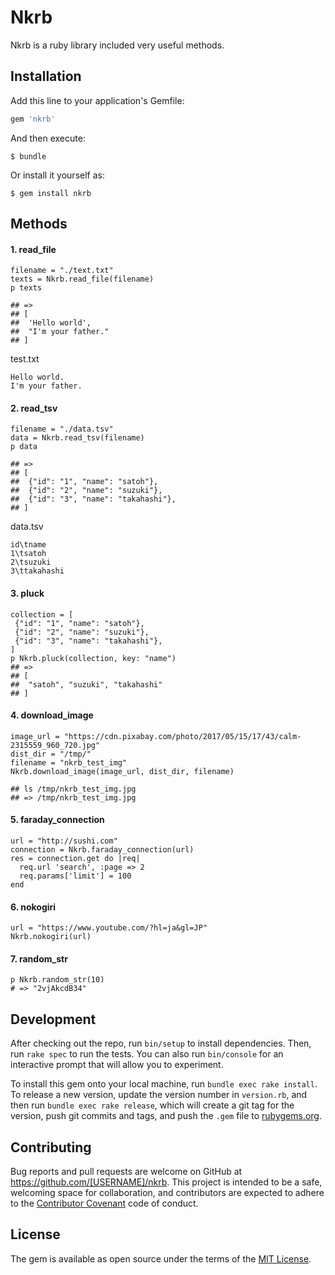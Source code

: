 # Nkrb
Nkrb is a ruby library included very useful methods.

## Installation

Add this line to your application's Gemfile:

```ruby
gem 'nkrb'
```

And then execute:

    $ bundle

Or install it yourself as:

    $ gem install nkrb

## Methods
#### 1. read_file
```
filename = "./text.txt"
texts = Nkrb.read_file(filename)
p texts

## => 
## [
##  'Hello world',
##  "I'm your father."
## ]
```
test.txt
```
Hello world.
I'm your father.
```

#### 2. read_tsv
```
filename = "./data.tsv"
data = Nkrb.read_tsv(filename)
p data

## => 
## [
##  {"id": "1", "name": "satoh"},
##  {"id": "2", "name": "suzuki"},
##  {"id": "3", "name": "takahashi"},
## ]
```

data.tsv
```
id\tname
1\tsatoh
2\tsuzuki
3\ttakahashi
```

#### 3. pluck

```
collection = [
 {"id": "1", "name": "satoh"},
 {"id": "2", "name": "suzuki"},
 {"id": "3", "name": "takahashi"},
]
p Nkrb.pluck(collection, key: "name")
## => 
## [
##  "satoh", "suzuki", "takahashi"
## ]
```

#### 4. download_image

```
image_url = "https://cdn.pixabay.com/photo/2017/05/15/17/43/calm-2315559_960_720.jpg"
dist_dir = "/tmp/"
filename = "nkrb_test_img"
Nkrb.download_image(image_url, dist_dir, filename)

## ls /tmp/nkrb_test_img.jpg
## => /tmp/nkrb_test_img.jpg
```


#### 5. faraday_connection

```
url = "http://sushi.com"
connection = Nkrb.faraday_connection(url)
res = connection.get do |req|
  req.url 'search', :page => 2
  req.params['limit'] = 100
end
```

#### 6. nokogiri

```
url = "https://www.youtube.com/?hl=ja&gl=JP"
Nkrb.nokogiri(url)
```


#### 7. random_str
```
p Nkrb.random_str(10)
# => "2vjAkcdB34" 
```


## Development

After checking out the repo, run `bin/setup` to install dependencies. Then, run `rake spec` to run the tests. You can also run `bin/console` for an interactive prompt that will allow you to experiment.

To install this gem onto your local machine, run `bundle exec rake install`. To release a new version, update the version number in `version.rb`, and then run `bundle exec rake release`, which will create a git tag for the version, push git commits and tags, and push the `.gem` file to [rubygems.org](https://rubygems.org).

## Contributing

Bug reports and pull requests are welcome on GitHub at https://github.com/[USERNAME]/nkrb. This project is intended to be a safe, welcoming space for collaboration, and contributors are expected to adhere to the [Contributor Covenant](http://contributor-covenant.org) code of conduct.


## License

The gem is available as open source under the terms of the [MIT License](http://opensource.org/licenses/MIT).


